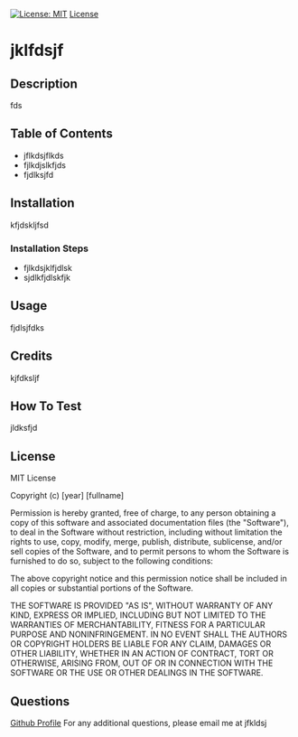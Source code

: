 [![License: MIT](https://img.shields.io/badge/License-MIT-yellow.svg)](https://opensource.org/licenses/MIT)
[License](#License)
# jklfdsjf
## Description

fds
## Table of Contents


- jflkdsjflkds
- fjlkdjslkfjds
- fjdlksjfd
## Installation

kfjdskljfsd
### Installation Steps


- fjlkdsjklfjdlsk
- sjdlkfjdlskfjk
## Usage

fjdlsjfdks
## Credits

kjfdksljf
## How To Test

jldksfjd
## License


MIT License

Copyright (c) [year] [fullname]

Permission is hereby granted, free of charge, to any person obtaining a copy
of this software and associated documentation files (the "Software"), to deal
in the Software without restriction, including without limitation the rights
to use, copy, modify, merge, publish, distribute, sublicense, and/or sell
copies of the Software, and to permit persons to whom the Software is
furnished to do so, subject to the following conditions:

The above copyright notice and this permission notice shall be included in all
copies or substantial portions of the Software.

THE SOFTWARE IS PROVIDED "AS IS", WITHOUT WARRANTY OF ANY KIND, EXPRESS OR
IMPLIED, INCLUDING BUT NOT LIMITED TO THE WARRANTIES OF MERCHANTABILITY,
FITNESS FOR A PARTICULAR PURPOSE AND NONINFRINGEMENT. IN NO EVENT SHALL THE
AUTHORS OR COPYRIGHT HOLDERS BE LIABLE FOR ANY CLAIM, DAMAGES OR OTHER
LIABILITY, WHETHER IN AN ACTION OF CONTRACT, TORT OR OTHERWISE, ARISING FROM,
OUT OF OR IN CONNECTION WITH THE SOFTWARE OR THE USE OR OTHER DEALINGS IN THE
SOFTWARE.

## Questions

[Github Profile](https://github.com/jfldks)
For any additional questions, please email me at jfkldsj

